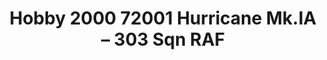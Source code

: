 ---
title: "Hobby 2000 72001 Hurricane Mk.IA – 303 Sqn RAF "
price: TBA
desc: ""
img_path: "/assets/img/H2K72001.jpg"
brand: AMMO
available: true
special_offer: false
new: false
soon: false
cat: "Plasticne-Makete"
subcat: "PM-HOBBY-2000"
subsubcat: ""
---